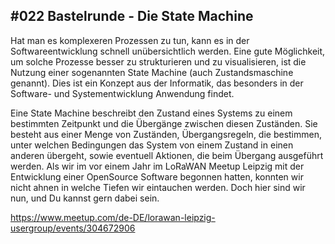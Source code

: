 ## #022 Bastelrunde - Die State Machine

Hat man es komplexeren Prozessen zu tun, kann es in der Softwareentwicklung schnell unübersichtlich werden. Eine gute Möglichkeit, um solche Prozesse besser zu strukturieren und zu visualisieren, ist die Nutzung einer sogenannten State Machine (auch Zustandsmaschine genannt). Dies ist ein Konzept aus der Informatik, das besonders in der Software- und Systementwicklung Anwendung findet.

Eine State Machine beschreibt den Zustand eines Systems zu einem bestimmten Zeitpunkt und die Übergänge zwischen diesen Zuständen. Sie besteht aus einer Menge von Zuständen, Übergangsregeln, die bestimmen, unter welchen Bedingungen das System von einem Zustand in einen anderen übergeht, sowie eventuell Aktionen, die beim Übergang ausgeführt werden.
Als wir im vor einem Jahr im LoRaWAN Meetup Leipzig mit der Entwicklung einer OpenSource Software begonnen hatten, konnten wir nicht ahnen in welche Tiefen wir eintauchen werden. Doch hier sind wir nun, und Du kannst gern dabei sein.

https://www.meetup.com/de-DE/lorawan-leipzig-usergroup/events/304672906